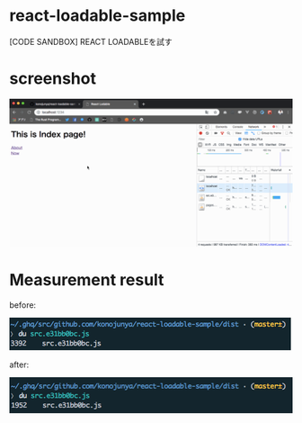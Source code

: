# react-loadable-sample
[CODE SANDBOX] REACT LOADABLEを試す

# screenshot

![](https://github.com/konojunya/react-loadable-sample/blob/master/screenshots/react-lodable.gif)

# Measurement result

before:

![](https://github.com/konojunya/react-loadable-sample/blob/master/screenshots/before.png)

after:

![](https://github.com/konojunya/react-loadable-sample/blob/master/screenshots/after.png)
